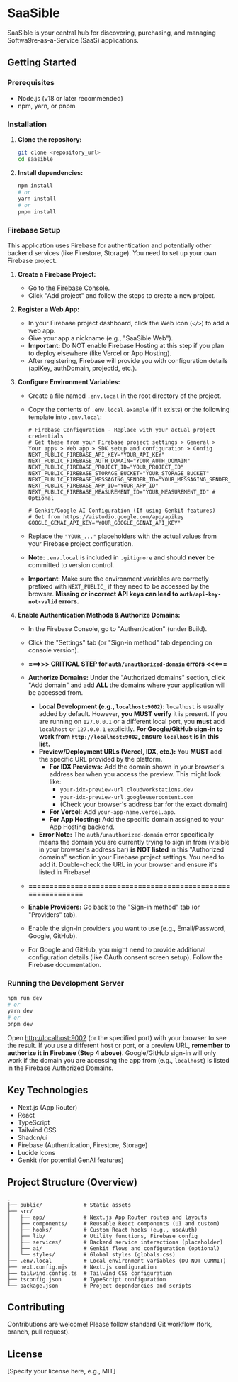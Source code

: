 # SaaSible

SaaSible is your central hub for discovering, purchasing, and managing Softwa9re-as-a-Service (SaaS) applications.

## Getting Started

### Prerequisites

- Node.js (v18 or later recommended)
- npm, yarn, or pnpm

### Installation

1.  **Clone the repository:**
    ```bash
    git clone <repository_url>
    cd saasible
    ```

2.  **Install dependencies:**
    ```bash
    npm install
    # or
    yarn install
    # or
    pnpm install
    ```

### Firebase Setup

This application uses Firebase for authentication and potentially other backend services (like Firestore, Storage). You need to set up your own Firebase project.

1.  **Create a Firebase Project:**
    - Go to the [Firebase Console](https://console.firebase.google.com/).
    - Click "Add project" and follow the steps to create a new project.

2.  **Register a Web App:**
    - In your Firebase project dashboard, click the Web icon (`</>`) to add a web app.
    - Give your app a nickname (e.g., "SaaSible Web").
    - **Important:** Do NOT enable Firebase Hosting at this step if you plan to deploy elsewhere (like Vercel or App Hosting).
    - After registering, Firebase will provide you with configuration details (apiKey, authDomain, projectId, etc.).

3.  **Configure Environment Variables:**
    - Create a file named `.env.local` in the root directory of the project.
    - Copy the contents of `.env.local.example` (if it exists) or the following template into `.env.local`:

      ```dotenv
      # Firebase Configuration - Replace with your actual project credentials
      # Get these from your Firebase project settings > General > Your apps > Web app > SDK setup and configuration > Config
      NEXT_PUBLIC_FIREBASE_API_KEY="YOUR_API_KEY"
      NEXT_PUBLIC_FIREBASE_AUTH_DOMAIN="YOUR_AUTH_DOMAIN"
      NEXT_PUBLIC_FIREBASE_PROJECT_ID="YOUR_PROJECT_ID"
      NEXT_PUBLIC_FIREBASE_STORAGE_BUCKET="YOUR_STORAGE_BUCKET"
      NEXT_PUBLIC_FIREBASE_MESSAGING_SENDER_ID="YOUR_MESSAGING_SENDER_ID"
      NEXT_PUBLIC_FIREBASE_APP_ID="YOUR_APP_ID"
      NEXT_PUBLIC_FIREBASE_MEASUREMENT_ID="YOUR_MEASUREMENT_ID" # Optional

      # Genkit/Google AI Configuration (If using Genkit features)
      # Get from https://aistudio.google.com/app/apikey
      GOOGLE_GENAI_API_KEY="YOUR_GOOGLE_GENAI_API_KEY"
      ```
    - Replace the `"YOUR_..."` placeholders with the actual values from your Firebase project configuration.
    - **Note:** `.env.local` is included in `.gitignore` and should **never** be committed to version control.
    - **Important**: Make sure the environment variables are correctly prefixed with `NEXT_PUBLIC_` if they need to be accessed by the browser. **Missing or incorrect API keys can lead to `auth/api-key-not-valid` errors.**

4.  **Enable Authentication Methods & Authorize Domains:**
    - In the Firebase Console, go to "Authentication" (under Build).
    - Click the "Settings" tab (or "Sign-in method" tab depending on console version).

    - **===>>> CRITICAL STEP for `auth/unauthorized-domain` errors <<<===**
    - **Authorize Domains:** Under the "Authorized domains" section, click "Add domain" and add **ALL** the domains where your application will be accessed from.
        - **Local Development (e.g., `localhost:9002`):** `localhost` is usually added by default. However, **you MUST verify** it is present. If you are running on `127.0.0.1` or a different local port, you **must** add `localhost` or `127.0.0.1` explicitly. **For Google/GitHub sign-in to work from `http://localhost:9002`, ensure `localhost` is in this list.**
        - **Preview/Deployment URLs (Vercel, IDX, etc.):** You **MUST** add the specific URL provided by the platform.
            - **For IDX Previews:** Add the domain shown in your browser's address bar when you access the preview. This might look like:
                - `your-idx-preview-url.cloudworkstations.dev`
                - `your-idx-preview-url.googleusercontent.com`
                - (Check your browser's address bar for the exact domain)
            - **For Vercel:** Add `your-app-name.vercel.app`.
            - **For App Hosting:** Add the specific domain assigned to your App Hosting backend.
        - **Error Note:** The `auth/unauthorized-domain` error specifically means the domain you are currently trying to sign in from (visible in your browser's address bar) **is NOT listed** in this "Authorized domains" section in your Firebase project settings. You need to add it. Double-check the URL in your browser and ensure it's listed in Firebase!
    - **=============================================================**

    - **Enable Providers:** Go back to the "Sign-in method" tab (or "Providers" tab).
    - Enable the sign-in providers you want to use (e.g., Email/Password, Google, GitHub).
    - For Google and GitHub, you might need to provide additional configuration details (like OAuth consent screen setup). Follow the Firebase documentation.

### Running the Development Server

```bash
npm run dev
# or
yarn dev
# or
pnpm dev
```

Open [http://localhost:9002](http://localhost:9002) (or the specified port) with your browser to see the result. If you use a different host or port, or a preview URL, **remember to authorize it in Firebase (Step 4 above)**. Google/GitHub sign-in will only work if the domain you are accessing the app from (e.g., `localhost`) is listed in the Firebase Authorized Domains.

## Key Technologies

- Next.js (App Router)
- React
- TypeScript
- Tailwind CSS
- Shadcn/ui
- Firebase (Authentication, Firestore, Storage)
- Lucide Icons
- Genkit (for potential GenAI features)

## Project Structure (Overview)

```
.
├── public/             # Static assets
├── src/
│   ├── app/            # Next.js App Router routes and layouts
│   ├── components/     # Reusable React components (UI and custom)
│   ├── hooks/          # Custom React hooks (e.g., useAuth)
│   ├── lib/            # Utility functions, Firebase config
│   ├── services/       # Backend service interactions (placeholder)
│   ├── ai/             # Genkit flows and configuration (optional)
│   └── styles/         # Global styles (globals.css)
├── .env.local          # Local environment variables (DO NOT COMMIT)
├── next.config.mjs     # Next.js configuration
├── tailwind.config.ts  # Tailwind CSS configuration
├── tsconfig.json       # TypeScript configuration
└── package.json        # Project dependencies and scripts
```

## Contributing

Contributions are welcome! Please follow standard Git workflow (fork, branch, pull request).

## License

[Specify your license here, e.g., MIT]
```